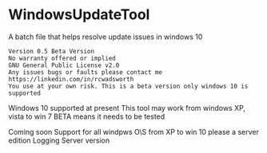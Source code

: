 # WindowsUpdateTool
A batch file that helps resolve update issues in windows 10

    Version 0.5 Beta Version 				  					            
    No warranty offered or implied 								                    
    GNU General Public License v2.0
    Any issues bugs or faults please contact me https://linkedin.com/in/rcwadsworth                                                                
    You use at your own risk. This is a beta version only windows 10 is supported

                                 
Windows 10 supported at present 
This tool may work from windows XP, vista to win 7 
BETA means it needs to be tested 
                                


Coming soon
Support for all windpws O\S from XP to win 10 please a server edition
Logging
Server version
